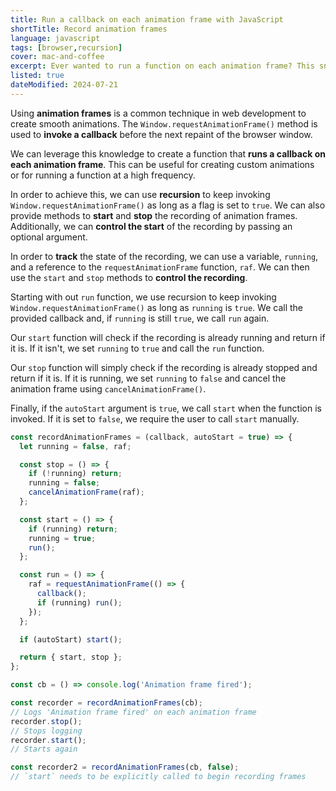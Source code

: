 ```yaml
---
title: Run a callback on each animation frame with JavaScript
shortTitle: Record animation frames
language: javascript
tags: [browser,recursion]
cover: mac-and-coffee
excerpt: Ever wanted to run a function on each animation frame? This snippet shows you how to do it using `Window.requestAnimationFrame()`.
listed: true
dateModified: 2024-07-21
---
```


Using **animation frames** is a common technique in web development to create smooth animations. The `Window.requestAnimationFrame()` method is used to **invoke a callback** before the next repaint of the browser window.

We can leverage this knowledge to create a function that **runs a callback on each animation frame**. This can be useful for creating custom animations or for running a function at a high frequency.

In order to achieve this, we can use **recursion** to keep invoking `Window.requestAnimationFrame()` as long as a flag is set to `true`. We can also provide methods to **start** and **stop** the recording of animation frames. Additionally, we can **control the start** of the recording by passing an optional argument.

In order to **track** the state of the recording, we can use a variable, `running`, and a reference to the `requestAnimationFrame` function, `raf`. We can then use the `start` and `stop` methods to **control the recording**.

Starting with out `run` function, we use recursion to keep invoking `Window.requestAnimationFrame()` as long as `running` is `true`. We call the provided callback and, if `running` is still `true`, we call `run` again.

Our `start` function will check if the recording is already running and return if it is. If it isn't, we set `running` to `true` and call the `run` function.

Our `stop` function will simply check if the recording is already stopped and return if it is. If it is running, we set `running` to `false` and cancel the animation frame using `cancelAnimationFrame()`.

Finally, if the `autoStart` argument is `true`, we call `start` when the function is invoked. If it is set to `false`, we require the user to call `start` manually.

```js
const recordAnimationFrames = (callback, autoStart = true) => {
  let running = false, raf;

  const stop = () => {
    if (!running) return;
    running = false;
    cancelAnimationFrame(raf);
  };

  const start = () => {
    if (running) return;
    running = true;
    run();
  };

  const run = () => {
    raf = requestAnimationFrame(() => {
      callback();
      if (running) run();
    });
  };

  if (autoStart) start();

  return { start, stop };
};

const cb = () => console.log('Animation frame fired');

const recorder = recordAnimationFrames(cb);
// Logs 'Animation frame fired' on each animation frame
recorder.stop();
// Stops logging
recorder.start();
// Starts again

const recorder2 = recordAnimationFrames(cb, false);
// `start` needs to be explicitly called to begin recording frames
```
